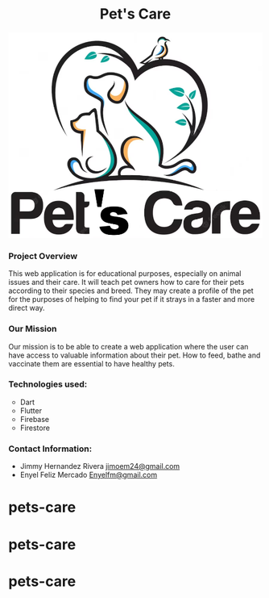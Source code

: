 # <div align="center">Pet's Care</div>

<p align="center">
    <img width="550" src="https://github.com/JimmyHernandez/landing_pagePC/blob/main/image/PetsCareLogo.png" alt="Alt Text" alt="Material Bread logo">
</p>

### Project Overview

This web application is for educational purposes, especially on animal issues and their care. It will teach pet owners how to care for their pets according to their species and breed. They may create a profile of the pet for the purposes of helping to find your pet if it strays in a faster and more direct way.

### Our Mission

Our mission is to be able to create a web application where the user can have access to valuable information about their pet. How to feed, bathe and vaccinate them are essential to have healthy pets.

### Technologies used:

<ul style="list-style-type:circle;">
    <li>Dart</li>
    <li>Flutter</li>
    <li>Firebase</li>
    <li>Firestore</li>
</ul>

### Contact Information:

- Jimmy Hernandez Rivera <jimoem24@gmail.com>
- Enyel Feliz Mercado <Enyelfm@gmail.com>

# pets-care
# pets-care
# pets-care
